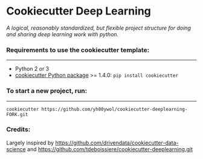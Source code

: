 # Cookiecutter Deep Learning

_A logical, reasonably standardized, but flexible project structure for doing and sharing deep learning work with python._

### Requirements to use the cookiecutter template:
-----------
 - Python 2 or 3
 - [cookiecutter Python package](http://cookiecutter.readthedocs.org/en/latest/installation.html) >= 1.4.0: `pip install cookiecutter`


### To start a new project, run:
------------

    cookiecutter https://github.com/yh80ywol/cookiecutter-deeplearning-FORK.git

### Credits:

Largely inspired by https://github.com/drivendata/cookiecutter-data-science and https://github.com/tdeboissiere/cookiecutter-deeplearning.git 
